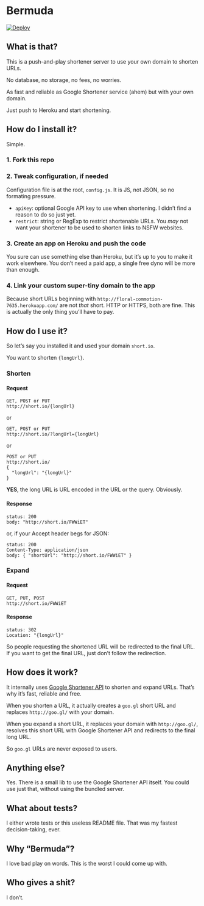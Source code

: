 # Bermuda

[![Deploy](https://www.herokucdn.com/deploy/button.svg)](https://heroku.com/deploy)

## What is that?
This is a push-and-play shortener server to use your own domain to shorten URLs.

No database, no storage, no fees, no worries.

As fast and reliable as Google Shortener service (ahem) but with your own domain.

Just push to Heroku and start shortening.

## How do I install it?
Simple.
### 1. Fork this repo
### 2. Tweak configuration, if needed
Configuration file is at the root, `config.js`. It is JS, not JSON, so no formating pressure.

- `apiKey`: optional Google API key to use when shortening. I didn’t find a reason to do so just yet.
- `restrict`: string or RegExp to restrict shortenable URLs. You _may_ not want your shortener to be used to shorten links to NSFW websites.

### 3. Create an app on Heroku and push the code
You sure can use something else than Heroku, but it’s up to you to make it work elsewhere. You don’t need a paid app, a single free dyno will be more than enough.

### 4. Link your custom super-tiny domain to the app
Because short URLs beginning with `http://floral-commotion-7635.herokuapp.com/` are not _that_ short.
HTTP or HTTPS, both are fine. This is actually the only thing you’ll have to pay.

## How do I use it?
So let’s say you installed it and used your domain `short.io`.

You want to shorten `{longUrl}`.

### Shorten
#### Request
```
GET, POST or PUT
http://short.io/{longUrl}
```

or

```
GET, POST or PUT
http://short.io/?longUrl={longUrl}
```

or

```
POST or PUT
http://short.io/
{
  "longUrl": "{longUrl}"
}
```
__YES__, the long URL is URL encoded in the URL or the query. Obviously.

#### Response
```
status: 200
body: "http://short.io/FWWiET"
```

or, if your Accept header begs for JSON:

```
status: 200
Content-Type: application/json
body: { "shortUrl": "http://short.io/FWWiET" }
```

### Expand
#### Request
```
GET, PUT, POST
http://short.io/FWWiET
```

#### Response
```
status: 302
Location: "{longUrl}"
```

So people requesting the shortened URL will be redirected to the final URL. If you want to get the final URL, just don’t follow the redirection.

## How does it work?
It internally uses [Google Shortener API](https://developers.google.com/url-shortener) to shorten and expand URLs. That’s why it’s fast, reliable and free.

When you shorten a URL, it actually creates a `goo.gl` short URL and replaces `http://goo.gl/` with your domain.

When you expand a short URL, it replaces your domain with `http://goo.gl/`, resolves this short URL with Google Shortener API and redirects to the final long URL.

So `goo.gl` URLs are never exposed to users.

## Anything else?
Yes. There is a small lib to use the Google Shortener API itself. You could use just that, without using the bundled server.

## What about tests?
I either wrote tests or this useless README file. That was my fastest decision-taking, ever.

## Why “Bermuda”?
I love bad play on words. This is the worst I could come up with.

## Who gives a shit?
I don’t.
